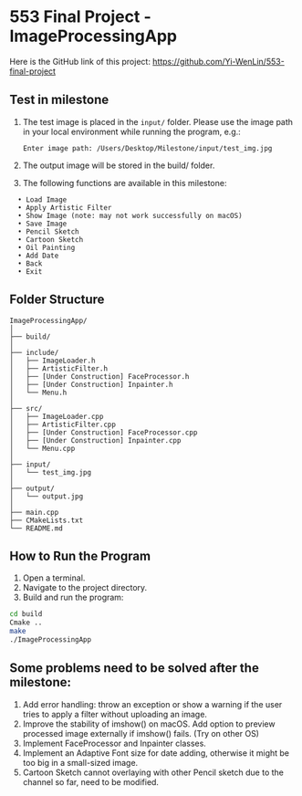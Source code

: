 # 553 Final Project - ImageProcessingApp
Here is the GitHub link of this project: https://github.com/Yi-WenLin/553-final-project

## Test in milestone
1. The test image is placed in the `input/` folder. Please use the image path in your local environment while running the program, e.g.:
   
   ```
   Enter image path: /Users/Desktop/Milestone/input/test_img.jpg
   ```
3.	The output image will be stored in the build/ folder.
4.	The following functions are available in this milestone:
   ```
	 • Load Image
	 • Apply Artistic Filter
	 • Show Image (note: may not work successfully on macOS)
	 • Save Image
	 • Pencil Sketch
	 • Cartoon Sketch
	 • Oil Painting
	 • Add Date
	 • Back
	 • Exit
   ```

## Folder Structure
```
ImageProcessingApp/
│
├── build/
│
├── include/
│   ├── ImageLoader.h
│   ├── ArtisticFilter.h
│   ├── [Under Construction] FaceProcessor.h
│   ├── [Under Construction] Inpainter.h
│   └── Menu.h
│
├── src/
│   ├── ImageLoader.cpp
│   ├── ArtisticFilter.cpp
│   ├── [Under Construction] FaceProcessor.cpp
│   ├── [Under Construction] Inpainter.cpp
│   └── Menu.cpp
│
├── input/
│   └── test_img.jpg
│
├── output/
│   └── output.jpg
│
├── main.cpp
├── CMakeLists.txt
└── README.md
```

## How to Run the Program

1. Open a terminal.
2. Navigate to the project directory.
3. Build and run the program:

```bash
cd build
Cmake ..
make
./ImageProcessingApp
```


## Some problems need to be solved after the milestone:
1. Add error handling: throw an exception or show a warning if the user tries to apply a filter without uploading an image.
2. Improve the stability of imshow() on macOS. Add option to preview processed image externally if imshow() fails. (Try on other OS)
3. Implement FaceProcessor and Inpainter classes.
4. Implement an Adaptive Font size for date adding, otherwise it  might be too big in a small-sized image.
5. Cartoon Sketch cannot overlaying with other Pencil sketch due to the channel so far, need to be modified.